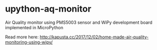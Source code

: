 # upython-aq-monitor
Air Quality monitor using PMS5003 sensor and WiPy development board implemented in MicroPython

Read more here: http://kapusta.cc/2017/12/02/home-made-air-quality-monitoring-using-wipy/
